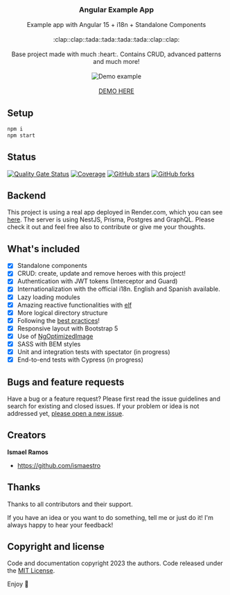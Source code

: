 <p align="center">
  <h3 align="center">Angular Example App</h3>

  <p align="center">
    Example app with Angular 15 + i18n + Standalone Components
    <br>
    <br>
    :clap::clap::tada::tada::tada::tada::clap::clap:
    <br>
    <br>
    Base project made with much :heart:. Contains CRUD, advanced patterns and much more!
    <br>
    <br>
    <img src="https://media.giphy.com/media/lIbaRQKLbCWkUZUOYs/giphy.gif" alt="Demo example"/>
    <br>
    <br>
    <a href="https://angular-example-app.onrender.com/">DEMO HERE</a>
  </p>
</p>

## Setup

```bash
npm i
npm start
```

## Status

[![Quality Gate Status](https://sonarcloud.io/api/project_badges/measure?project=Ismaestro_angular8-example-app&metric=alert_status)](https://sonarcloud.io/dashboard?id=Ismaestro_angular8-example-app)
[![Coverage](https://sonarcloud.io/api/project_badges/measure?project=Ismaestro_angular8-example-app&metric=coverage)](https://sonarcloud.io/dashboard?id=Ismaestro_angular8-example-app)
[![GitHub stars](https://img.shields.io/github/stars/ismaestro/angular8-example-app.svg?style=social&label=Star)](https://github.com/ismaestro/angular8-example-app)
[![GitHub forks](https://img.shields.io/github/forks/ismaestro/angular8-example-app.svg?style=social&label=Fork)](https://github.com/ismaestro/angular8-example-app/fork)

## Backend

This project is using a real app deployed in Render.com, which you can see
[here](https://github.com/Ismaestro/nestjs-example-app). The server is using NestJS, Prisma,
Postgres and GraphQL. Please check it out and feel free also to contribute or give me your thoughts.

## What's included

- [x] Standalone components
- [x] CRUD: create, update and remove heroes with this project!
- [x] Authentication with JWT tokens (Interceptor and Guard)
- [x] Internationalization with the official i18n. English and Spanish available.
- [x] Lazy loading modules
- [x] Amazing reactive functionalities with [elf](https://github.com/ngneat/elf)
- [x] More logical directory structure
- [x] Following the [best practices](https://angular.io/guide/styleguide)!
- [x] Responsive layout with Bootstrap 5
- [x] Use of [NgOptimizedImage](https://angular.io/guide/image-directive)
- [x] SASS with BEM styles
- [x] Unit and integration tests with spectator (in progress)
- [x] End-to-end tests with Cypress (in progress)

## Bugs and feature requests

Have a bug or a feature request? Please first read the issue guidelines and search for existing and
closed issues. If your problem or idea is not addressed yet,
[please open a new issue](https://github.com/Ismaestro/angular-example-app/issues/new).

## Creators

**Ismael Ramos**

- <https://github.com/ismaestro>

## Thanks

Thanks to all contributors and their support.

If you have an idea or you want to do something, tell me or just do it! I'm always happy to hear
your feedback!

## Copyright and license

Code and documentation copyright 2023 the authors. Code released under the
[MIT License](https://github.com/Ismaestro/angular-example-app/blob/master/LICENSE).

Enjoy :metal:

